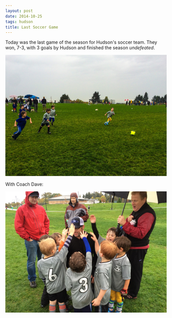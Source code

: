 ```yaml
---
layout: post
date: 2014-10-25
tags: hudson
title: Last Soccer Game
---
```

Today was the last game of the season for Hudson's soccer team. They won, 7-3, with 3 goals by Hudson and finished the season *undefeated*.  

![Title](/img/7cbcc63db5594db7be2c8627e856b225.jpeg)

With Coach Dave:

![Title](/img/2f5018d3014b458fb5cbf959fc850986.jpeg)
